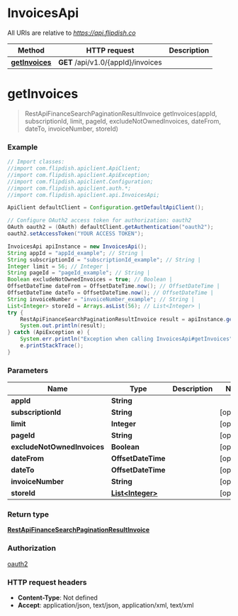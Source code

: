 # InvoicesApi

All URIs are relative to *https://api.flipdish.co*

Method | HTTP request | Description
------------- | ------------- | -------------
[**getInvoices**](InvoicesApi.md#getInvoices) | **GET** /api/v1.0/{appId}/invoices | 


<a name="getInvoices"></a>
# **getInvoices**
> RestApiFinanceSearchPaginationResultInvoice getInvoices(appId, subscriptionId, limit, pageId, excludeNotOwnedInvoices, dateFrom, dateTo, invoiceNumber, storeId)



### Example
```java
// Import classes:
//import com.flipdish.apiclient.ApiClient;
//import com.flipdish.apiclient.ApiException;
//import com.flipdish.apiclient.Configuration;
//import com.flipdish.apiclient.auth.*;
//import com.flipdish.apiclient.api.InvoicesApi;

ApiClient defaultClient = Configuration.getDefaultApiClient();

// Configure OAuth2 access token for authorization: oauth2
OAuth oauth2 = (OAuth) defaultClient.getAuthentication("oauth2");
oauth2.setAccessToken("YOUR ACCESS TOKEN");

InvoicesApi apiInstance = new InvoicesApi();
String appId = "appId_example"; // String | 
String subscriptionId = "subscriptionId_example"; // String | 
Integer limit = 56; // Integer | 
String pageId = "pageId_example"; // String | 
Boolean excludeNotOwnedInvoices = true; // Boolean | 
OffsetDateTime dateFrom = OffsetDateTime.now(); // OffsetDateTime | 
OffsetDateTime dateTo = OffsetDateTime.now(); // OffsetDateTime | 
String invoiceNumber = "invoiceNumber_example"; // String | 
List<Integer> storeId = Arrays.asList(56); // List<Integer> | 
try {
    RestApiFinanceSearchPaginationResultInvoice result = apiInstance.getInvoices(appId, subscriptionId, limit, pageId, excludeNotOwnedInvoices, dateFrom, dateTo, invoiceNumber, storeId);
    System.out.println(result);
} catch (ApiException e) {
    System.err.println("Exception when calling InvoicesApi#getInvoices");
    e.printStackTrace();
}
```

### Parameters

Name | Type | Description  | Notes
------------- | ------------- | ------------- | -------------
 **appId** | **String**|  |
 **subscriptionId** | **String**|  | [optional]
 **limit** | **Integer**|  | [optional]
 **pageId** | **String**|  | [optional]
 **excludeNotOwnedInvoices** | **Boolean**|  | [optional]
 **dateFrom** | **OffsetDateTime**|  | [optional]
 **dateTo** | **OffsetDateTime**|  | [optional]
 **invoiceNumber** | **String**|  | [optional]
 **storeId** | [**List&lt;Integer&gt;**](Integer.md)|  | [optional]

### Return type

[**RestApiFinanceSearchPaginationResultInvoice**](RestApiFinanceSearchPaginationResultInvoice.md)

### Authorization

[oauth2](../README.md#oauth2)

### HTTP request headers

 - **Content-Type**: Not defined
 - **Accept**: application/json, text/json, application/xml, text/xml

